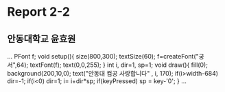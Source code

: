 # Report 2-2
## 안동대학교 윤효원

...
PFont f;
void setup(){
  size(800,300);
  textSize(60);
  f=createFont("궁서",64);
  textFont(f);
  text(0,0,255);
}
int i, dir=1, sp=1;
void draw(){
  fill(0);
  background(200,10,0);
  text("안동대 컴공 사랑합니다" , i, 170);
  if(i>width-684) dir=-1;
  if(i<0) dir=1;
  i= i+dir*sp;
  if(keyPressed) sp = key-'0';
}
...
